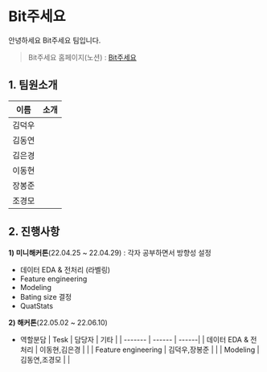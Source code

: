 # Bit주세요

안녕하세요 Bit주세요 팀입니다.

> Bit주세요 홈페이지(노션) : [Bit주세요](https://www.notion.so/Bit-572682b84cf4461eadffd8fcec61f14f, "Notion link")

## 1. 팀원소개
| 이름 | 소개 |
| ------ | ---------------------- |
| 김덕우 |  |
| 김동연 |  |
| 김은경 |  |
| 이동현 |  |
| 장봉준 |  |
| 조경모 |  |


## 2. 진행사항
**1) 미니해커톤**(22.04.25 ~ 22.04.29) : 각자 공부하면서 방향성 설정
- 데이터 EDA & 전처리 (라벨링)
- Feature engineering
- Modeling
- Bating size 결정
- QuatStats

**2) 해커톤**(22.05.02 ~ 22.06.10)
- 역할분담
| Tesk | 담당자 | 기타 |
| -------  | ------ | ------|
| 데이터 EDA & 전처리 | 이동현,김은경 |  |
| Feature engineering | 김덕우,장봉준 |  |
| Modeling | 김동연,조경모 |  |





